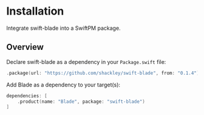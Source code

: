 #  Installation

Integrate swift-blade into a SwiftPM package.

## Overview

Declare swift-blade as a dependency in your `Package.swift` file:

```swift
.package(url: "https://github.com/shackley/swift-blade", from: "0.1.4")
```

Add Blade as a dependency to your target(s):

```swift
dependencies: [
    .product(name: "Blade", package: "swift-blade")
]
```
